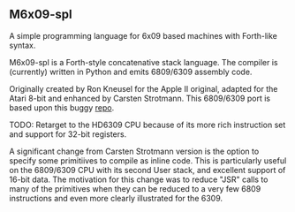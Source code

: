 ## M6x09-spl
A simple programming language for 6x09 based machines with Forth-like syntax.

M6x09-spl is a Forth-style concatenative stack language. The compiler is (currently) written in Python and emits 6809/6309 assembly code. 

Originally created by Ron Kneusel for the Apple II original, adapted for the Atari 8-bit and enhanced by Carsten Strotmann. This 6809/6309 port is based upon this buggy [repo](https://github.com/cartheur/M6x09-spl-6502).

TODO: Retarget to the HD6309 CPU because of its more rich instruction set and support for 32-bit registers. 

A significant change from Carsten Strotmann version is the option to specify some primitiives to compile as inline code. This is particularly useful on the 6809/6309 CPU with its second User stack, and excellent support of 16-bit data. The motivation for this change was to reduce "JSR" calls to many of the primitives when they can be reduced to a very few 6809 instructions and even more clearly illustrated for the 6309.
